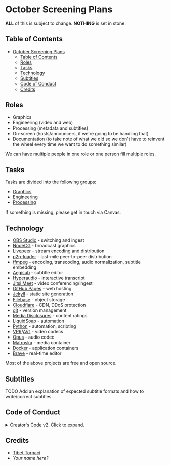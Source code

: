 # October Screening Plans
**ALL** of this is subject to change. **NOTHING** is set in stone.

## Table of Contents
- [October Screening Plans](#october-screening-plans)
  - [Table of Contents](#table-of-contents)
  - [Roles](#roles)
  - [Tasks](#tasks)
  - [Technology](#technology)
  - [Subtitles](#subtitles)
  - [Code of Conduct](#code-of-conduct)
  - [Credits](#credits)

## Roles
- Graphics
- Engineering (video and web)
- Processing (metadata and subtitles)
- On-screen (hosts/announcers, if we're going to be handling that)
- Documentation (to take note of what we did so we don't have to reinvent the wheel every time we want to do something similar)

We can have multiple people in one role or one person fill multiple roles.

## Tasks
Tasks are divided into the following groups:
 - [Graphics](https://github.com/kvcmtv/screening/projects/1)
 - [Engineering](https://github.com/kvcmtv/screening/projects/2)
 - [Processing](https://github.com/kvcmtv/screening/projects/4)

If something is missing, please get in touch via Canvas.

## Technology
 - [OBS Studio](https://obsproject.com/) - switching and ingest
 - [NodeCG](https://www.nodecg.dev/) - broadcast graphics
 - [Livepeer](https://livepeer.com/) - stream encoding and distribution
 - [p2p-loader](https://github.com/Novage/p2p-media-loader) - last-mile peer-to-peer distribution
 - [ffmpeg](https://www.ffmpeg.org/) - encoding, transcoding, audio normalization, subtitle embedding
 - [Aegisub](https://github.com/Aegisub/Aegisub) - subtitle editor
 - [Hyperaudio](https://github.com/hyperaudio/hyperaudio-lite) - interactive transcript
 - [Jitsi Meet](https://github.com/jitsi/jitsi-meet) - video conferencing/ingest
 - [GitHub Pages](https://pages.github.com/) - web hosting
 - [Jekyll](https://jekyllrb.com/) - static site generation
 - [Filebase](https://filebase.com/) - object storage
 - [Cloudflare](https://www.cloudflare.com/) - CDN, DDoS protection
 - [git](https://git-scm.com/) - version management
 - [Media Disclosures](https://disclosures.media/) - content ratings
 - [LiquidSoap](https://www.liquidsoap.info/) - automation
 - [Python](https://www.python.org/) - automation, scripting
 - [VP9](https://www.webmproject.org/vp9/)/[AV1](https://aomedia.org/av1-features/) - video codecs
 - [Opus](https://opus-codec.org/) - audio codec
 - [Matroska](https://www.matroska.org/index.html) - media container
 - [Docker](https://www.docker.com/) - application containers
 - [Brave](https://github.com/bbc/brave) - real-time editor 

Most of the above projects are free and open source.

## Subtitles
TODO Add an explanation of expected subtitle formats and how to write/correct subtitles.

## Code of Conduct
<details>
<summary>Creator's Code v2. Click to expand.</summary>
We are sentient.  
To be sentient is to be limited.  
In our limitation, we make choices that are unwise or are flawed.

If we make unwise choices because of our limitation,  
we cannot judge others for the same reason.

So, we cannot judge,  
thus we forgive. 

This project and its results are intended as:  
a place of learning,  
a place of understanding,  
a place of teaching,  
a place of sharing,  
a place of creators creating the tools for other creators to create complicated things elegantly.

Be well, Creator. Be well and create.

---

Based on the [Creator's Code v2](https://github.com/Xe/creators-code). Please
read the link for more information.
</details>

## Credits
 - [Tibet Tornaci](https://oofdere.space)
 - *Your name here?*
